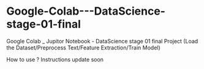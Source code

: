 # Google-Colab---DataScience-stage-01-final
Google Colab _ Jupitor Notebook - DataScience stage 01 final Project (Load the Dataset/Preprocess Text/Feature Extraction/Train Model)



How to use ?
   Instructions update soon
